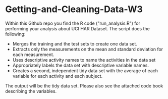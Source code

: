Getting-and-Cleaning-Data-W3
============================

Within this Github repo you find the R code ("run_analysis.R") for performing your analysis about UCI HAR Dataset. The script does the following:
* Merges the training and the test sets to create one data set.
* Extracts only the measurements on the mean and standard deviation for each measurement. 
* Uses descriptive activity names to name the activities in the data set
* Appropriately labels the data set with descriptive variable names. 
* Creates a second, independent tidy data set with the average of each variable for each activity and each subject.

The output will be the tidy data set. 
Please also see the attached code book describing the variables.
